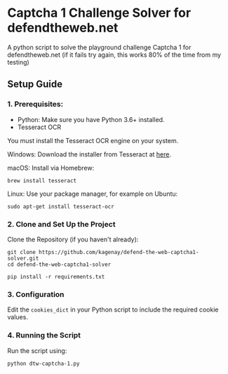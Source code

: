 # Captcha 1 Challenge Solver for defendtheweb.net
A python script to solve the playground challenge Captcha 1 for defendtheweb.net (if it fails try again, this works 80% of the time from my testing)

## Setup Guide
### 1. Prerequisites:
- Python: Make sure you have Python 3.6+ installed.
- Tesseract OCR

You must install the Tesseract OCR engine on your system.

Windows: Download the installer from Tesseract at [here](https://github.com/tesseract-ocr/tesseract/releases).

macOS: Install via Homebrew:
```
brew install tesseract
```

Linux: Use your package manager, for example on Ubuntu:
```
sudo apt-get install tesseract-ocr
```

### 2. Clone and Set Up the Project
Clone the Repository (if you haven't already):

```
git clone https://github.com/kagenay/defend-the-web-captcha1-solver.git
cd defend-the-web-captcha1-solver
```

```
pip install -r requirements.txt
```

### 3. Configuration
Edit the `cookies_dict` in your Python script to include the required cookie values.

### 4. Running the Script
Run the script using:

```
python dtw-captcha-1.py
```
